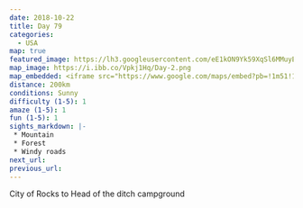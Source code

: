 ```yaml
---
date: 2018-10-22
title: Day 79
categories:
  - USA
map: true
featured_image: https://lh3.googleusercontent.com/eE1kON9Yk59XqSl6MMuyEpfLAs8z2Y-njZU9hwJvniILV0kVai9Ws3rlSks5XOvIOlyApuWqO74hIEZypRqy4DhaH2m5SUB-Y1L69X5GPzo43P4Ie8qHneMtBZLdGLx6XrwuRJJJKCeuOS41FEcP9R3bICMCVgdHc9o9Vqo3STmof4zCn1PiywDrr6xpAqcFCM56NyPQpbiNDm_Ba4uMkBqo_9V9Rw7wBckSNlH7LAR4_XEhQxm7wivI8Trpj12FBBmmmkg7o8Jn23ziFw-yBzhnuQODI9iofH1ByG4Zyq_esXHn9WhNXz9un2UXsp1Dr2yNXE4brPKVzT8cN8uDKkXyvDZtDjQJ7J0qNwBqY5C2JPbxx5YXIuTxjBEA9zsgBMb5-Dbl72Gw6xugbVxYjuOfNuUrqypKCyybTcLvuuH1RzQHOmlHxJdC1nLBrDDQC_CBcQ1LFQTcTfKAfk_9IHqv3pgECcK55SWpihxUV4UoVuM2rgjcWwqzfw_yKwnUDdzacbRfJ_dUrntT1m61-6dCjtG5vgjVzKdJluowG6MPf_1EQHoRF8wpne8WthnPJ6DXb0ujNqeiYP8k3ToyyhGZvauPNJ1pIqUHlfz3IE0BCnE4QpyiwMzLTOTsM-Mq4_nC59fF9OXL9OHJVmWGMdRnXXWd89YH4AXG9f_6CkrIviZ0=w1631-h1035-no
map_image: https://i.ibb.co/Vpkj1Hq/Day-2.png
map_embedded: <iframe src="https://www.google.com/maps/embed?pb=!1m51!1m12!1m3!1d854192.5770021334!2d-108.6788244897041!3d33.248430369609224!2m3!1f0!2f0!3f0!3m2!1i1024!2i768!4f13.1!4m36!3e0!4m5!1s0x86df2c14e0694c67%3A0xf313973338a97daf!2sCity%20of%20Rocks%20State%20Park%2C%20New%20Mexico%2061%2C%20Faywood%2C%20NM%2C%20USA!3m2!1d32.5896405!2d-107.9756273!4m5!1s0x86df46d5a7bb527d%3A0x2ef6ff0bad157879!2sEmory%20Pass%2C%20New%20Mexico%2C%20USA!3m2!1d32.9100737!2d-107.76670039999999!4m5!1s0x86df822e517366db%3A0xa0256938d20946!2sTruth%20or%20Consequences%2C%20NM%2C%20USA!3m2!1d33.1284047!2d-107.2528069!4m5!1s0x87209893752de2ad%3A0xd814d1b647078cdd!2sWinston%2C%20NM%2C%20USA!3m2!1d33.346379999999996!2d-107.6478894!4m4!2s33.7984806%2C-108.3405444!3m2!1d33.7984806!2d-108.3405444!4m5!1s0x872651e48fd2e4cf%3A0x730516878a8df4bb!2sHead%20of%20the%20Ditch%20Campground%2C%20U.S.%20180%2C%20Luna%2C%20NM%2C%20USA!3m2!1d33.8179316!2d-108.9907854!5e0!3m2!1sen!2sau!4v1577518371403!5m2!1sen!2sau" width="100%" height="500" frameborder="0" style="border:0;" allowfullscreen=""></iframe>
distance: 200km
conditions: Sunny
difficulty (1-5): 1 
amaze (1-5): 1
fun (1-5): 1
sights_markdown: |-
 * Mountain
 * Forest
 * Windy roads
next_url:
previous_url:
---
```

City of Rocks to Head of the ditch campground



